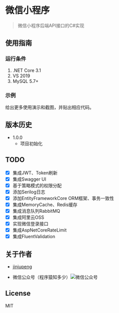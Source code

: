 # 微信小程序

> 微信小程序后端API接口的C#实现

## 使用指南

### 运行条件

1. .NET Core 3.1
2. VS 2019
3. MySQL 5.7+

### 示例

给出更多使用演示和截图，并贴出相应代码。

## 版本历史

- 1.0.0
  - 项目初始化

## TODO

- [X] 集成JWT、Token刷新
- [X] 集成Swagger UI
- [X] 基于策略模式的权限分配
- [X] 添加Serilog日志
- [X] 添加EntityFrameworkCore ORM框架、事务一致性
- [X] 集成MemoryCache、Redis缓存
- [X] 集成消息队列RabbitMQ
- [X] 集成阿里云OSS
- [X] 实现微信登录接口
- [X] 集成AspNetCoreRateLimit
- [X] 集成FluentValidation

## 关于作者

- [jinjupeng](https://github.com/jinjupeng/)

- 微信公众号（程序猿知多少）![微信公众号](https://some-images.oss-cn-hangzhou.aliyuncs.com/images/qrcode_for_gh_7a3c5972baba_258.jpg)

## License

MIT

